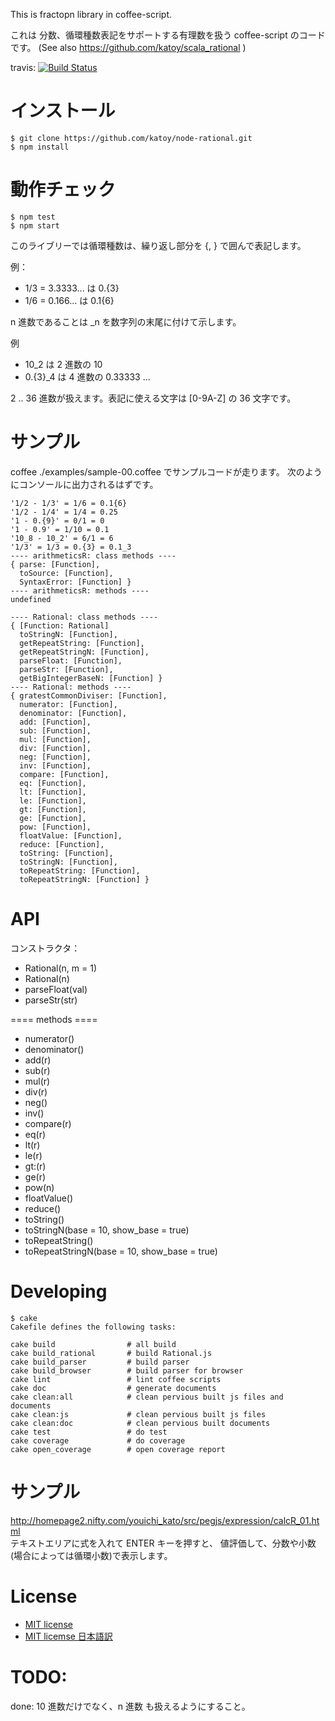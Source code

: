 
This is fractopn library in coffee-script.

これは 分数、循環種数表記をサポートする有理数を扱う coffee-script のコードです。
(See also https://github.com/katoy/scala_rational )

travis: [![Build Status](https://travis-ci.org/katoy/node-rational.png?branch=master)](https://travis-ci.org/katoy/node-rational)

インストール
============

    $ git clone https://github.com/katoy/node-rational.git
	$ npm install

動作チェック
=============

    $ npm test
	$ npm start

このライブリーでは循環種数は、繰り返し部分を {, } で囲んで表記します。  

例：
- 1/3 = 3.3333... は 0.{3}
- 1/6 = 0.166... は 0.1{6}

n 進数であることは _n を数字列の末尾に付けて示します。  

例
- 10_2  は 2 進数の 10
- 0.{3}_4 は 4 進数の 0.33333 ... 

2 .. 36 進数が扱えます。表記に使える文字は [0-9A-Z] の 36 文字です。

サンプル
=========
coffee ./examples/sample-00.coffee でサンプルコードが走ります。
次のようにコンソールに出力されるはずです。


    '1/2 - 1/3' = 1/6 = 0.1{6}
    '1/2 - 1/4' = 1/4 = 0.25
    '1 - 0.{9}' = 0/1 = 0
    '1 - 0.9' = 1/10 = 0.1
    '10_8 - 10_2' = 6/1 = 6
    '1/3' = 1/3 = 0.{3} = 0.1_3
    ---- arithmeticsR: class methods ----
    { parse: [Function],
      toSource: [Function],
      SyntaxError: [Function] }
    ---- arithmeticsR: methods ----
    undefined
    
    ---- Rational: class methods ----
    { [Function: Rational]
      toStringN: [Function],
      getRepeatString: [Function],
      getRepeatStringN: [Function],
      parseFloat: [Function],
      parseStr: [Function],
      getBigIntegerBaseN: [Function] }
    ---- Rational: methods ----
    { gratestCommonDiviser: [Function],
      numerator: [Function],
      denominator: [Function],
      add: [Function],
      sub: [Function],
      mul: [Function],
      div: [Function],
      neg: [Function],
      inv: [Function],
      compare: [Function],
      eq: [Function],
      lt: [Function],
      le: [Function],
      gt: [Function],
      ge: [Function],
      pow: [Function],
      floatValue: [Function],
      reduce: [Function],
      toString: [Function],
      toStringN: [Function],
      toRepeatString: [Function],
      toRepeatStringN: [Function] }
									  
API
====
コンストラクタ：
- Rational(n, m = 1)
- Rational(n)
- parseFloat(val)
- parseStr(str)

==== methods ====
- numerator()
- denominator()
- add(r)
- sub(r)
- mul(r)
- div(r)
- neg()
- inv()
- compare(r)
- eq(r)
- lt(r)
- le(r)
- gt:(r)
- ge(r)
- pow(n)
- floatValue()
- reduce()
- toString()
- toStringN(base = 10, show_base = true)
- toRepeatString()
- toRepeatStringN(base = 10, show_base = true)


Developing
===========


    $ cake
    Cakefile defines the following tasks:
    
    cake build                # all build
    cake build_rational       # build Rational.js 
    cake build_parser         # build parser
    cake build_browser        # build parser for browser
    cake lint                 # lint coffee scripts
    cake doc                  # generate documents
    cake clean:all            # clean pervious built js files and documents
    cake clean:js             # clean pervious built js files
    cake clean:doc            # clean pervious built documents
    cake test                 # do test
    cake coverage             # do coverage
    cake open_coverage        # open coverage report

サンプル
========

http://homepage2.nifty.com/youichi_kato/src/pegjs/expression/calcR_01.html  
テキストエリアに式を入れて ENTER キーを押すと、
値評価して、分数や小数(場合によっては循環小数)で表示します。


License
========

 - [MIT license](http://rem.mit-license.org/)
 - [MIT licemse 日本語訳](http://sourceforge.jp/projects/opensource/wiki/licenses%2FMIT_license) 

TODO:
=====

done: 10 進数だけでなく、n 進数 も扱えるようにすること。
 
